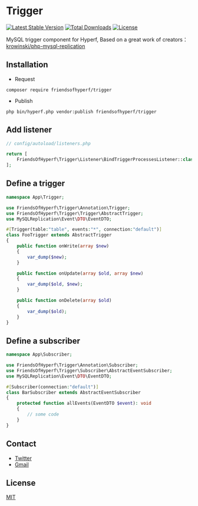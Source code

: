 # Trigger

[![Latest Stable Version](https://img.shields.io/packagist/v/friendsofhyperf/trigger)](https://packagist.org/packages/friendsofhyperf/trigger)
[![Total Downloads](https://img.shields.io/packagist/dt/friendsofhyperf/trigger)](https://packagist.org/packages/friendsofhyperf/trigger)
[![License](https://img.shields.io/packagist/l/friendsofhyperf/trigger)](https://github.com/friendsofhyperf/trigger)

MySQL trigger component for Hyperf, Based on a great work of creators：[krowinski/php-mysql-replication](https://github.com/krowinski/php-mysql-replication)

## Installation

- Request

```shell
composer require friendsofhyperf/trigger
```

- Publish

```shell
php bin/hyperf.php vendor:publish friendsofhyperf/trigger
```

## Add listener

```php
// config/autoload/listeners.php

return [
    FriendsOfHyperf\Trigger\Listener\BindTriggerProcessesListener::class => PHP_INT_MAX,
];
```

## Define a trigger

```php
namespace App\Trigger;

use FriendsOfHyperf\Trigger\Annotation\Trigger;
use FriendsOfHyperf\Trigger\Trigger\AbstractTrigger;
use MySQLReplication\Event\DTO\EventDTO;

#[Trigger(table:"table", events:"*", connection:"default")]
class FooTrigger extends AbstractTrigger
{
    public function onWrite(array $new)
    {
        var_dump($new);
    }

    public function onUpdate(array $old, array $new)
    {
        var_dump($old, $new);
    }

    public function onDelete(array $old)
    {
        var_dump($old);
    }
}
```

## Define a subscriber

```php
namespace App\Subscriber;

use FriendsOfHyperf\Trigger\Annotation\Subscriber;
use FriendsOfHyperf\Trigger\Subscriber\AbstractEventSubscriber;
use MySQLReplication\Event\DTO\EventDTO;

#[Subscriber(connection:"default")]
class BarSubscriber extends AbstractEventSubscriber
{
    protected function allEvents(EventDTO $event): void
    {
        // some code
    }
}
```

## Contact

- [Twitter](https://twitter.com/huangdijia)
- [Gmail](mailto:huangdijia@gmail.com)

## License

[MIT](LICENSE)
